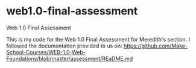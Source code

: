 # web1.0-final-assessment
Web 1.0 Final Assessment

This is my code for the Web 1.0 Final Assessment for Meredith's section.
I followed the documentation provided to us on: https://github.com/Make-School-Courses/WEB-1.0-Web-Foundations/blob/master/assessment/REaDME.md
